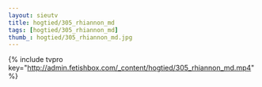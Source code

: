 ```yaml
--- 
layout: sieutv
title: hogtied/305_rhiannon_md
tags: [hogtied/305_rhiannon_md]
thumb_: hogtied/305_rhiannon_md.jpg
---
```

{% include tvpro key="http://admin.fetishbox.com/_content/hogtied/305_rhiannon_md.mp4" %} 
